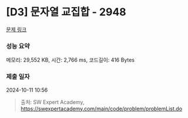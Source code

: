 # [D3] 문자열 교집합 - 2948 

[문제 링크](https://swexpertacademy.com/main/code/problem/problemDetail.do?contestProbId=AV-Un3G64SUDFAXr) 

### 성능 요약

메모리: 29,552 KB, 시간: 2,766 ms, 코드길이: 416 Bytes

### 제출 일자

2024-10-11 10:56



> 출처: SW Expert Academy, https://swexpertacademy.com/main/code/problem/problemList.do